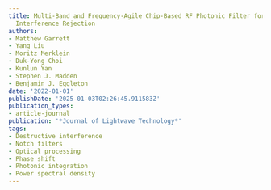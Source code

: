 ```yaml
---
title: Multi-Band and Frequency-Agile Chip-Based RF Photonic Filter for Ultra-Deep
  Interference Rejection
authors:
- Matthew Garrett
- Yang Liu
- Moritz Merklein
- Duk-Yong Choi
- Kunlun Yan
- Stephen J. Madden
- Benjamin J. Eggleton
date: '2022-01-01'
publishDate: '2025-01-03T02:26:45.911583Z'
publication_types:
- article-journal
publication: '*Journal of Lightwave Technology*'
tags:
- Destructive interference
- Notch filters
- Optical processing
- Phase shift
- Photonic integration
- Power spectral density
---
```


